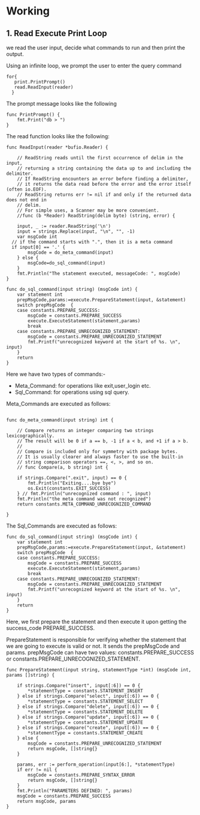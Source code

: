 # Working

## 1. Read Execute Print Loop

we read the user input, decide what commands to run and then print the output.

Using an infinite loop, we prompt the user to enter the query command

```
for{
   print.PrintPrompt()
   read.ReadInput(reader)
  }
```

The prompt message looks like the following

```
func PrintPrompt() {
	fmt.Print("db > ")
}
```

The read function looks like the following: 


```
func ReadInput(reader *bufio.Reader) {

	// ReadString reads until the first occurrence of delim in the input,
	// returning a string containing the data up to and including the delimiter.
	// If ReadString encounters an error before finding a delimiter,
	// it returns the data read before the error and the error itself (often io.EOF).
	// ReadString returns err != nil if and only if the returned data does not end in
	// delim.
	// For simple uses, a Scanner may be more convenient.
	//func (b *Reader) ReadString(delim byte) (string, error) {

	input, _ := reader.ReadString('\n')
	input = strings.Replace(input, "\n", "", -1)
	var msgCode int
  // if the command starts with ".", then it is a meta command
  if input[0] == '.' {
		msgCode = do_meta_command(input)
	} else {
		msgCode=do_sql_command(input)
	}
	fmt.Println("The statement executed, messageCode: ", msgCode)
}

func do_sql_command(input string) (msgCode int) {
	var statement int
	prepMsgCode,params:=execute.PrepareStatement(input, &statement)
	switch prepMsgCode  {
	case constants.PREPARE_SUCCESS:
		msgCode = constants.PREPARE_SUCCESS
		execute.ExecuteStatement(statement,params)
		break
	case constants.PREPARE_UNRECOGNIZED_STATEMENT:
		msgCode = constants.PREPARE_UNRECOGNIZED_STATEMENT
		fmt.Printf("unrecognized keyword at the start of %s. \n", input)
	}
	return
}

```

Here we have two types of commands:- 
 - Meta_Command: for operations like exit,user_login etc.
 - Sql_Command: for operations using sql query.


Meta_Commands are executed as follows:

```

func do_meta_command(input string) int {

	// Compare returns an integer comparing two strings lexicographically.
	// The result will be 0 if a == b, -1 if a < b, and +1 if a > b.
	//
	// Compare is included only for symmetry with package bytes.
	// It is usually clearer and always faster to use the built-in
	// string comparison operators ==, <, >, and so on.
	// func Compare(a, b string) int {

	if strings.Compare(".exit", input) == 0 {
		fmt.Println("Exiting....bye bye")
		os.Exit(constants.EXIT_SUCCESS)
	} // fmt.Println("unrecognized command : ", input)
	fmt.Println("the meta command was not recognized")
	return constants.META_COMMAND_UNRECOGNIZED_COMMAND

}

```

The Sql_Commands are executed as follows:
```
func do_sql_command(input string) (msgCode int) {
	var statement int
	prepMsgCode,params:=execute.PrepareStatement(input, &statement)
	switch prepMsgCode  {
	case constants.PREPARE_SUCCESS:
		msgCode = constants.PREPARE_SUCCESS
		execute.ExecuteStatement(statement,params)
		break
	case constants.PREPARE_UNRECOGNIZED_STATEMENT:
		msgCode = constants.PREPARE_UNRECOGNIZED_STATEMENT
		fmt.Printf("unrecognized keyword at the start of %s. \n", input)
	}
	return
}

```
Here, we first prepare the statement and then execute it upon getting the success_code PREPARE_SUCCESS.

PrepareStatement is responsible for verifying whether the statement that we are going to execute is valid or not. It sends the prepMsgCode and params. prepMsgCode can have two values: constants.PREPARE_SUCCESS or constants.PREPARE_UNRECOGNIZED_STATEMENT.

```
func PrepareStatement(input string, statementType *int) (msgCode int, params []string) {

	if strings.Compare("insert", input[:6]) == 0 {
		*statementType = constants.STATEMENT_INSERT
	} else if strings.Compare("select", input[:6]) == 0 {
		*statementType = constants.STATEMENT_SELECT
	} else if strings.Compare("delete", input[:6]) == 0 {
		*statementType = constants.STATEMENT_DELETE
	} else if strings.Compare("update", input[:6]) == 0 {
		*statementType = constants.STATEMENT_UPDATE
	} else if strings.Compare("create", input[:6]) == 0 {
		*statementType = constants.STATEMENT_CREATE
	} else {
		msgCode = constants.PREPARE_UNRECOGNIZED_STATEMENT
		return msgCode, []string{}
	}

	params, err := perform_operation(input[6:], *statementType)
	if err != nil {
		msgCode = constants.PREPARE_SYNTAX_ERROR
		return msgCode, []string{}
	}
	fmt.Println("PARAMETERS DEFINED: ", params)
	msgCode = constants.PREPARE_SUCCESS
	return msgCode, params
}

```
